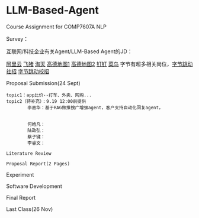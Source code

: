 # LLM-Based-Agent

Course Assignment for COMP7607A NLP

Survey：

互联网/科技企业有关Agent/LLM-Based Agent的JD：

[阿里云](https://careers.aliyun.com/campus/position-detail?lang=zh&positionId=9950263008)
[飞猪](https://career.fliggy.com/off-campus/position-detail?lang=zh&positionId=7000046601&track_id=SSP1758108522605HIOcYUOjAn3701)
[淘天](https://talent.taotian.com/off-campus/position-detail?lang=zh&positionId=100003480001&track_id=SSP1758108126585wgccARAHke9033)
[高德地图1](https://talent.amap.com/off-campus/position-detail?lang=zh&positionId=100001040008&track_id=SSP1758109137011XIHFSJhttc3885)
[高德地图2](https://talent.amap.com/off-campus/position-detail?lang=zh&positionId=100001060002&track_id=SSP1758109137011oBGofJLbna5575)
[钉钉](https://talent.dingtalk.com/off-campus/position-detail?lang=zh&positionId=7000039719&track_id=SSP1758109075726sbujjvZPtJ4507)
[菜鸟](https://talent.cainiao.com/off-campus/position-detail?positionId=21089033&positionType=social)
字节有超多相关岗位，[字节跳动社招](https://jobs.bytedance.com/experienced/position/list?keywords=agent)
[字节跳动校招](https://jobs.bytedance.com/campus/position/list?keywords=agent)


Proposal Submission(24 Sept)
    
    
    topic1：app比价--打车、外卖、网购...
    topic2（待补充）：9.19 12:00前提供
            李嘉华：基于RAG做推搜广增强agent，客户支持自动化回复agent，

            
            何皓凡：
            陆政弘：
            蔡子键：
            李睿文：

    Literature Review

    Proposal Report(2 Pages)


Experiment


Software Development


Final Report



Last Class(26 Nov)
